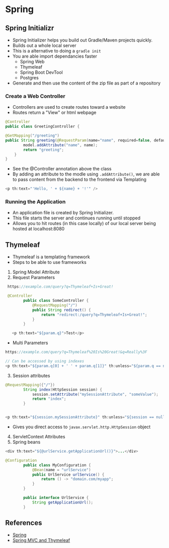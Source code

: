 # Spring

## Spring Initializr

- Spring Initializer helps you build out Gradle/Maven projects quickly.
- Builds out a whole local server
- This is a alternative to doing a `gradle init`
- You are able import dependancies faster
  - Spring Web
  - Thymeleaf
  - Spring Boot DevTool
  - Postgres
- Generate and then use the content of the zip file as part of a repository

### Create a Web Controller

- Controllers are used to create routes toward a website
- Routes return a "View" or html webpage

```java
@Controller
public class GreetingController {

@GetMapping("/greeting")
public String greeting(@RequestParam(name="name", required=false, defaultValue="World") String name, Model model) {
		model.addAttribute("name", name);
		return "greeting";
	}
}
```

- See the @Controller annotation above the class
- By adding an attribute to the modle using `.addAttribute()`, we are able to pass content from the backend to the frontend via Templating

```java
<p th:text="'Hello, ' + ${name} + '!'" />
```

### Running the Application

- An application file is created by Spring Initializer.
- This file starts the server and continues running until stopped
- Allows you to hit routes (in this case locally) of our local server being hosted at localhost:8080

## Thymeleaf

- Thymeleaf is a templating framework
- Steps to be able to use frameworks

1. Spring Model Attribute
2. Request Parameters

```java
 https://example.com/query?q=Thymeleaf+Is+Great!

 @Controller
        public class SomeController {
            @RequestMapping("/")
            public String redirect() {
                return "redirect:/query?q=Thymeleaf+Is+Great!";
            }
        }

   <p th:text="${param.q}">Test</p>
```

- Multi Parameters

```java
https://example.com/query?q=Thymeleaf%20Is%20Great!&q=Really%3F

// Can be accessed by using indexes
<p th:text="${param.q[0] + ' ' + param.q[1]}" th:unless="${param.q == null}">Test</p>
```

3. Session attributes

```java
@RequestMapping({"/"})
        String index(HttpSession session) {
            session.setAttribute("mySessionAttribute", "someValue");
            return "index";
        }


<p th:text="${session.mySessionAttribute}" th:unless="${session == null}">[...]</p>
```

- Gives you direct access to `javax.servlet.http.HttpSession` object

4. ServletContext Attributes
5. Spring beans

```java
<div th:text="${@urlService.getApplicationUrl()}">...</div> 

@Configuration
        public class MyConfiguration {
            @Bean(name = "urlService")
            public UrlService urlService() {
                return () -> "domain.com/myapp";
            }
        }

        public interface UrlService {
            String getApplicationUrl();
        }
```


## References

- [Spring](https://spring.io/guides/gs/serving-web-content/)
- [Spring MVC and Thymeleaf](https://www.thymeleaf.org/doc/articles/springmvcaccessdata.html)
